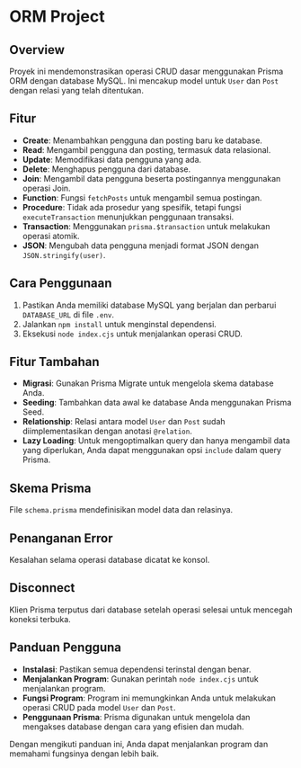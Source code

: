 # ORM Project

## Overview
Proyek ini mendemonstrasikan operasi CRUD dasar menggunakan Prisma ORM dengan database MySQL. Ini mencakup model untuk `User` dan `Post` dengan relasi yang telah ditentukan.

## Fitur
- **Create**: Menambahkan pengguna dan posting baru ke database.
- **Read**: Mengambil pengguna dan posting, termasuk data relasional.
- **Update**: Memodifikasi data pengguna yang ada.
- **Delete**: Menghapus pengguna dari database.
- **Join**: Mengambil data pengguna beserta postingannya menggunakan operasi Join.
- **Function**: Fungsi `fetchPosts` untuk mengambil semua postingan.
- **Procedure**: Tidak ada prosedur yang spesifik, tetapi fungsi `executeTransaction` menunjukkan penggunaan transaksi.
- **Transaction**: Menggunakan `prisma.$transaction` untuk melakukan operasi atomik.
- **JSON**: Mengubah data pengguna menjadi format JSON dengan `JSON.stringify(user)`.

## Cara Penggunaan
1. Pastikan Anda memiliki database MySQL yang berjalan dan perbarui `DATABASE_URL` di file `.env`.
2. Jalankan `npm install` untuk menginstal dependensi.
3. Eksekusi `node index.cjs` untuk menjalankan operasi CRUD.

## Fitur Tambahan
- **Migrasi**: Gunakan Prisma Migrate untuk mengelola skema database Anda.
- **Seeding**: Tambahkan data awal ke database Anda menggunakan Prisma Seed.
- **Relationship**: Relasi antara model `User` dan `Post` sudah diimplementasikan dengan anotasi `@relation`.
- **Lazy Loading**: Untuk mengoptimalkan query dan hanya mengambil data yang diperlukan, Anda dapat menggunakan opsi `include` dalam query Prisma.

## Skema Prisma
File `schema.prisma` mendefinisikan model data dan relasinya.

## Penanganan Error
Kesalahan selama operasi database dicatat ke konsol.

## Disconnect
Klien Prisma terputus dari database setelah operasi selesai untuk mencegah koneksi terbuka.

## Panduan Pengguna
- **Instalasi**: Pastikan semua dependensi terinstal dengan benar.
- **Menjalankan Program**: Gunakan perintah `node index.cjs` untuk menjalankan program.
- **Fungsi Program**: Program ini memungkinkan Anda untuk melakukan operasi CRUD pada model `User` dan `Post`.
- **Penggunaan Prisma**: Prisma digunakan untuk mengelola dan mengakses database dengan cara yang efisien dan mudah.

Dengan mengikuti panduan ini, Anda dapat menjalankan program dan memahami fungsinya dengan lebih baik.
